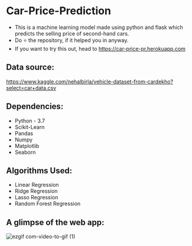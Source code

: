 # Car-Price-Prediction
* This is a machine learning model made using python and flask which predicts the selling price of second-hand cars.
* Do ⭐ the repository, if it helped you in anyway.
* If you want to try this out, head to https://car-price-pr.herokuapp.com

## Data source:
https://www.kaggle.com/nehalbirla/vehicle-dataset-from-cardekho?select=car+data.csv

## Dependencies:
* Python - 3.7
* Scikit-Learn
* Pandas
* Numpy
* Matplotlib
* Seaborn

## Algorithms Used:
* Linear Regression
* Ridge Regression
* Lasso Regression
* Random Forest Regression


## A glimpse of the web app:
![ezgif com-video-to-gif (1)](https://user-images.githubusercontent.com/49580063/111056632-85d99980-84a6-11eb-8134-d431672dc425.gif)
